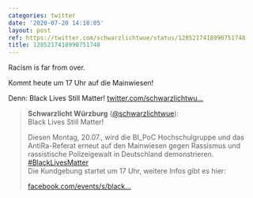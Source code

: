```yaml
---
categories: twitter
date: '2020-07-20 14:18:05'
layout: post
ref: https://twitter.com/schwarzlichtwue/status/1285217418990751748
title: 1285217418990751748
---
```

Racism is far from over.

Kommt heute um 17 Uhr auf die Mainwiesen!



Denn: Black Lives Still Matter! [twitter.com/schwarzlichtwu…](https://twitter.com/schwarzlichtwue/status/1284463559687241729)
> <b>Schwarzlicht Würzburg</b> ([@schwarzlichtwue](https://twitter.com/schwarzlichtwue)):  
>Black Lives Still Matter!  
>  
>  
>  
>Diesen Montag, 20.07., wird die BI_PoC Hochschulgruppe und das AntiRa-Referat erneut auf den Mainwiesen gegen Rassismus und rassistische Polizeigewalt in Deutschland demonstrieren. [#BlackLivesMatter](/t/blacklivesmatter)   
>Die Kundgebung startet um 17 Uhr, weitere Infos gibt es hier:  
>  
>[facebook.com/events/s/black…](https://facebook.com/events/s/black-lives-still-matter-kundg/286157886172996/?ti=icl)  

